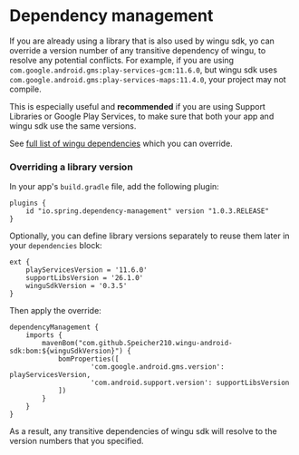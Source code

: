 # Dependency management

If you are already using a library that is also used by wingu sdk, yo can override a version number of any transitive dependency of wingu, to resolve any potential conflicts. For example, if you are using `com.google.android.gms:play-services-gcm:11.6.0`, but wingu sdk uses `com.google.android.gms:play-services-maps:11.4.0`, your project may not compile.

This is especially useful and __recommended__ if you are using Support Libraries or Google Play Services, to make sure that both your app and wingu sdk use the same versions.

See [full list of wingu dependencies](releases/com/github/Speicher210/wingu-android-sdk/bom/0.3.5/bom-0.3.5.pom) which you can override.

### Overriding a library version

In your app's `build.gradle` file, add the following plugin:

```
plugins {
    id "io.spring.dependency-management" version "1.0.3.RELEASE"
}
```

Optionally, you can define library versions separately to reuse them later in your `dependencies` block:

```
ext {
	playServicesVersion = '11.6.0'
    supportLibsVersion = '26.1.0'
    winguSdkVersion = '0.3.5'
}
```

Then apply the override:

```
dependencyManagement {
    imports {
        mavenBom("com.github.Speicher210.wingu-android-sdk:bom:${winguSdkVersion}") {
            bomProperties([
            		'com.google.android.gms.version': playServicesVersion,
                    'com.android.support.version': supportLibsVersion
            ])
        }
    }
}
```

As a result, any transitive dependencies of wingu sdk will resolve to the version numbers that you specified.
